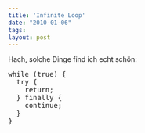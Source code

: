 ```yaml
---
title: 'Infinite Loop'
date: "2010-01-06"
tags: 
layout: post
---
```

<p>Hach, solche Dinge find ich echt sch&ouml;n:</p>

<pre class="brush: java">while (true) {
  try {
    return;
  } finally {
    continue;
  }
}</pre>
